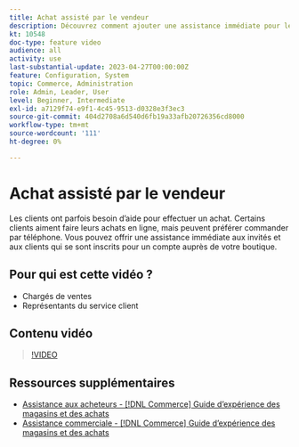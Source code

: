 ```yaml
---
title: Achat assisté par le vendeur
description: Découvrez comment ajouter une assistance immédiate pour les invités et les clients qui se sont inscrits à un compte dans votre boutique.
kt: 10548
doc-type: feature video
audience: all
activity: use
last-substantial-update: 2023-04-27T00:00:00Z
feature: Configuration, System
topic: Commerce, Administration
role: Admin, Leader, User
level: Beginner, Intermediate
exl-id: a7129f74-e9f1-4c45-9513-d0328e3f3ec3
source-git-commit: 404d2708a6d540d6fb19a33afb20726356cd8000
workflow-type: tm+mt
source-wordcount: '111'
ht-degree: 0%

---
```


# Achat assisté par le vendeur

Les clients ont parfois besoin d’aide pour effectuer un achat. Certains clients aiment faire leurs achats en ligne, mais peuvent préférer commander par téléphone. Vous pouvez offrir une assistance immédiate aux invités et aux clients qui se sont inscrits pour un compte auprès de votre boutique.

## Pour qui est cette vidéo ?

- Chargés de ventes
- Représentants du service client

## Contenu vidéo

>[!VIDEO](https://video.tv.adobe.com/v/343662?quality=12&learn=on)

## Ressources supplémentaires

- [Assistance aux acheteurs - [!DNL Commerce] Guide d’expérience des magasins et des achats](https://experienceleague.adobe.com/docs/commerce-admin/customers/customer-accounts/manage/login-as-customer.html)
- [Assistance commerciale - [!DNL Commerce] Guide d’expérience des magasins et des achats](https://experienceleague.adobe.com/docs/commerce-admin/stores-sales/introduction.html#shopping-assistance)
